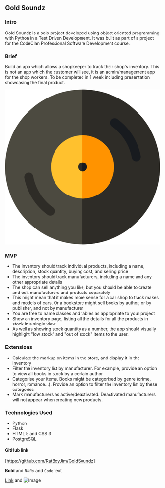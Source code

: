 ## Gold Soundz

### Intro
Gold Soundz is a solo project developed using object oriented programming with Python in a Test Driven Development. It was built as part of a project for the CodeClan Professional Software Development course.

### Brief
Build an app which allows a shopkeeper to track their shop's inventory. This is not an app which the customer will see, it is an admin/management app for the shop workers. To be completed in 1 week including presentation showcasing the final product.

![GoldSoundz Logo](static/images/vinyl.png)

### MVP

* The inventory should track individual products, including a name, description, stock quantity, buying cost, and selling price
* The inventory should track manufacturers, including a name and any other appropriate details
* The shop can sell anything you like, but you should be able to create and edit manufacturers and products separately
* This might mean that it makes more sense for a car shop to track makes and models of cars. Or a bookstore might sell books by author, or by publisher, and not by manufacturer
* You are free to name classes and tables as appropriate to your project
* Show an inventory page, listing all the details for all the products in stock in a single view
* As well as showing stock quantity as a number, the app should visually highlight "low stock" and "out of stock" items to the user.

### Extensions

* Calculate the markup on items in the store, and display it in the inventory
* Filter the inventory list by manufacturer. For example, provide an option to view all books in stock by a certain author
* Categorise your items. Books might be categorised by genre (crime, horror, romance...). Provide an option to filter the inventory list by these categories
* Mark manufacturers as active/deactivated. Deactivated manufacturers will not appear when creating new products.

### Technologies Used

* Python
* Flask
* HTML 5 and CSS 3
* PostgreSQL

#### GitHub link
[https://github.com/RatBoyJim/GoldSoundz]

**Bold** and _Italic_ and `Code` text

[Link](url) and ![Image](src)
